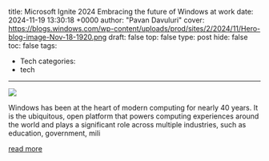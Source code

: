 title: Microsoft Ignite 2024 Embracing the future of Windows at work
date: 2024-11-19 13:30:18 +0000
author: "Pavan Davuluri"
cover: https://blogs.windows.com/wp-content/uploads/prod/sites/2/2024/11/Hero-blog-image-Nov-18-1920.png
draft: false
top: false
type: post
hide: false
toc: false
tags:
  - Tech
categories:
  - tech
---

![](https://blogs.windows.com/wp-content/uploads/prod/sites/2/2024/11/Hero-blog-image-Nov-18-1920.png)

Windows has been at the heart of modern computing for nearly 40 years. It is the ubiquitous, open platform that powers computing experiences around the world and plays a significant role across multiple industries, such as education, government, mili

[read more](https://blogs.windows.com/windowsexperience/2024/11/19/microsoft-ignite-2024-embracing-the-future-of-windows-at-work/)
